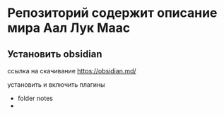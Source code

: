 # Репозиторий содержит описание мира Аал Лук Маас
## Установить obsidian

ссылка на скачивание
https://obsidian.md/

установить и включить плагины
* folder notes
*